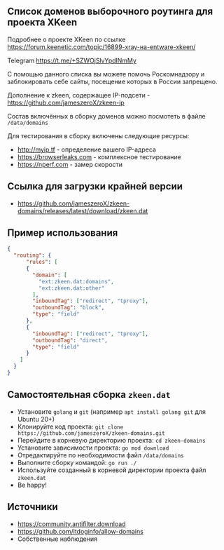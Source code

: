 ## Список доменов выборочного роутинга для проекта XKeen

Подробнее о проекте XKeen по ссылке <https://forum.keenetic.com/topic/16899-xray-на-entware-xkeen/>

Telegram <https://t.me/+SZWOjSlvYpdlNmMy>

С помощью данного списка вы можете помочь Роскомнадзору и заблокировать себе сайты, посещение которых в России запрещено.

Дополнение к zkeen, содержащее IP-подсети - <https://github.com/jameszeroX/zkeen-ip> 

Состав включённых в сборку доменов можно посмотеть в файле `/data/domains`

Для тестирования в сборку включены следующие ресурсы:
- <http://myip.tf> - определение вашего IP-адреса
- <https://browserleaks.com> - комплексное тестирование
- <https://nperf.com> - замер скорости

## Ссылка для загрузки крайней версии

- <https://github.com/jameszeroX/zkeen-domains/releases/latest/download/zkeen.dat>

## Пример использования

```json
{
  "routing": {
      "rules": [
      {
        "domain": [
          "ext:zkeen.dat:domains",
          "ext:zkeen.dat:other"
        ],
        "inboundTag": ["redirect", "tproxy"],
        "outboundTag": "block",
        "type": "field"
      },
      {
        "inboundTag": ["redirect", "tproxy"],
        "outboundTag": "direct",
        "type": "field"
      }
    ]
  }
}
```

## Самостоятельная сборка `zkeen.dat`

- Установите `golang` и `git` (например `apt install golang git` для Ubuntu 20+)
- Клонируйте код проекта: `git clone https://github.com/jameszeroX/zkeen-domains.git`
- Перейдите в корневую директорию проекта: `cd zkeen-domains`
- Установите зависимости проекта: `go mod download`
- Отредактируйте по необходимости файл `/data/domains`
- Выполните сборку командой: `go run ./`
- Используйте созданный в корневой директории проекта файл `zkeen.dat`
- Be happy!

## Источники
- https://community.antifilter.download
- https://github.com/itdoginfo/allow-domains
- Собственные наблюдения
